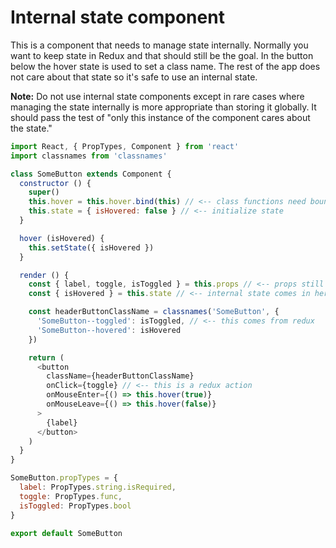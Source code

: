 # Internal state component
This is a component that needs to manage state internally. Normally you want to keep state in Redux and that should still be the goal. In the button below the hover state is used to set a class name. The rest of the app does not care about that state so it's safe to use an internal state.

**Note:** Do not use internal state components except in rare cases where managing the state internally is more appropriate than storing it globally. It should pass the test of "only this instance of the component cares about the state."

```js
import React, { PropTypes, Component } from 'react'
import classnames from 'classnames'

class SomeButton extends Component {
  constructor () {
    super()
    this.hover = this.hover.bind(this) // <-- class functions need bound
    this.state = { isHovered: false } // <-- initialize state
  }

  hover (isHovered) {
    this.setState({ isHovered })
  }

  render () {
    const { label, toggle, isToggled } = this.props // <-- props still come from the outside
    const { isHovered } = this.state // <-- internal state comes in here

    const headerButtonClassName = classnames('SomeButton', {
      'SomeButton--toggled': isToggled, // <-- this comes from redux
      'SomeButton--hovered': isHovered
    })

    return (
      <button
        className={headerButtonClassName}
        onClick={toggle} // <-- this is a redux action
        onMouseEnter={() => this.hover(true)}
        onMouseLeave={() => this.hover(false)}
      >
        {label}
      </button>
    )
  }
}

SomeButton.propTypes = {
  label: PropTypes.string.isRequired,
  toggle: PropTypes.func,
  isToggled: PropTypes.bool
}

export default SomeButton

```
